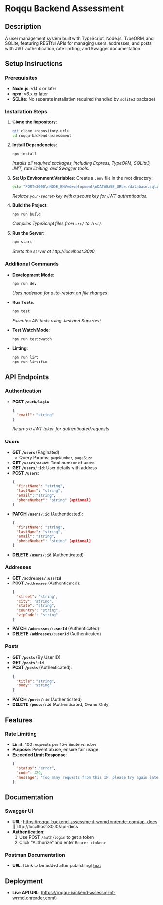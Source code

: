 # Roqqu Backend Assessment

## Description

A user management system built with TypeScript, Node.js, TypeORM, and SQLite, featuring RESTful APIs for managing users, addresses, and posts with JWT authentication, rate limiting, and Swagger documentation.

## Setup Instructions

### Prerequisites

- **Node.js**: v14.x or later
- **npm**: v6.x or later
- **SQLite**: No separate installation required (handled by `sqlite3` package)

### Installation Steps

1. **Clone the Repository**:

   ```bash
   git clone <repository-url>
   cd roqqu-backend-assessment
   ```

2. **Install Dependencies**:

   ```bash
   npm install
   ```

   _Installs all required packages, including Express, TypeORM, SQLite3, JWT, rate limiting, and Swagger tools._

3. **Set Up Environment Variables**:
   Create a `.env` file in the root directory:

   ```bash
   echo "PORT=3000\nNODE_ENV=development\nDATABASE_URL=./database.sqlite\nJWT_SECRET=your-secret-key" > .env
   ```

   _Replace `your-secret-key` with a secure key for JWT authentication._

4. **Build the Project**:

   ```bash
   npm run build
   ```

   _Compiles TypeScript files from `src/` to `dist/`._

5. **Run the Server**:
   ```bash
   npm start
   ```
   _Starts the server at http://localhost:3000_

### Additional Commands

- **Development Mode**:

  ```bash
  npm run dev
  ```

  _Uses nodemon for auto-restart on file changes_

- **Run Tests**:

  ```bash
  npm test
  ```

  _Executes API tests using Jest and Supertest_

- **Test Watch Mode**:

  ```bash
  npm run test:watch
  ```

- **Linting**:
  ```bash
  npm run lint
  npm run lint:fix
  ```

## API Endpoints

### Authentication

- **POST `/auth/login`**
  ```json
  {
    "email": "string"
  }
  ```
  _Returns a JWT token for authenticated requests_

### Users

- **GET `/users`** (Paginated)
  - Query Params: `pageNumber`, `pageSize`
- **GET `/users/count`**: Total number of users
- **GET `/users/:id`**: User details with address
- **POST `/users`**:
  ```json
  {
    "firstName": "string",
    "lastName": "string",
    "email": "string",
    "phoneNumber": "string" (optional)
  }
  ```
- **PATCH `/users/:id`** (Authenticated):
  ```json
  {
    "firstName": "string",
    "lastName": "string",
    "email": "string",
    "phoneNumber": "string" (optional)
  }
  ```
- **DELETE `/users/:id`** (Authenticated)

### Addresses

- **GET `/addresses/:userId`**
- **POST `/addresses`** (Authenticated):
  ```json
  {
    "street": "string",
    "city": "string",
    "state": "string",
    "country": "string",
    "zipCode": "string"
  }
  ```
- **PATCH `/addresses/:userId`** (Authenticated)
- **DELETE `/addresses/:userId`** (Authenticated)

### Posts

- **GET `/posts`** (By User ID)
- **GET `/posts/:id`**
- **POST `/posts`** (Authenticated):
  ```json
  {
    "title": "string",
    "body": "string"
  }
  ```
- **PATCH `/posts/:id`** (Authenticated)
- **DELETE `/posts/:id`** (Authenticated, Owner Only)

## Features

### Rate Limiting

- **Limit**: 100 requests per 15-minute window
- **Purpose**: Prevent abuse, ensure fair usage
- **Exceeded Limit Response**:
  ```json
  {
    "status": "error",
    "code": 429,
    "message": "Too many requests from this IP, please try again later."
  }
  ```

## Documentation

### Swagger UI

- **URL**: https://roqqu-backend-assessment-wnmd.onrender.com/api-docs || http://localhost:3000/api-docs
- **Authentication**:
  1. Use POST `/auth/login` to get a token
  2. Click "Authorize" and enter `Bearer <token>`

### Postman Documentation

- **URL**: [Link to be added after publishing]
  [text](https://okere7.postman.co/workspace/okere-Workspace~3dea8179-4b8b-4bbc-bfed-980a16e2fb53/collection/31300428-ba01f3d4-c0df-434e-b401-93f265c81422?action=share&creator=31300428&active-environment=31300428-13353c5d-e19b-4081-9530-94b9a77ba216)

## Deployment

- **Live API URL**: (https://roqqu-backend-assessment-wnmd.onrender.com/)
